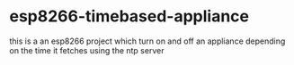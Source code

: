 # esp8266-timebased-appliance
this is a an esp8266 project which turn on and off an appliance depending on the time it fetches using the ntp server 
